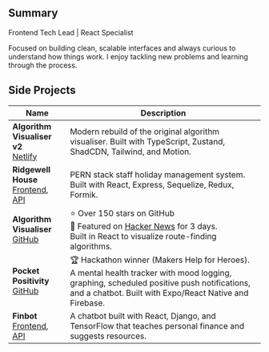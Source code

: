 ## Summary

<p align="justify"> 
Frontend Tech Lead | React Specialist

Focused on building clean, scalable interfaces and always curious to understand how things work. I enjoy tackling new problems and learning through the process.

</p>

## Side Projects

| **Name**                                                                                                                                          | **Description**                                                                                                                                                                                     |
| ------------------------------------------------------------------------------------------------------------------------------------------------- | --------------------------------------------------------------------------------------------------------------------------------------------------------------------------------------------------- |
| **Algorithm Visualiser v2**<br>[Netlify](https://algovi.netlify.app)                                                                              | Modern rebuild of the original algorithm visualiser. Built with TypeScript, Zustand, ShadCDN, Tailwind, and Motion.                                                                                 |
| **Ridgewell House**<br>[Frontend](https://github.com/basselalsayed/ridgewell-frontend), [API](https://github.com/basselalsayed/ridgewell-backend) | PERN stack staff holiday management system. Built with React, Express, Sequelize, Redux, Formik.                                                                                                    |
| **Algorithm Visualiser**<br>[GitHub](https://github.com/Walker-TW/Algorithm-Visualizer)                                                           | ⭐ Over 150 stars on GitHub<br>🚀 Featured on [Hacker News](https://news.ycombinator.com/item?id=23650652) for 3 days.<br>Built in React to visualize route-finding algorithms.                     |
| **Pocket Positivity**<br>[GitHub](https://github.com/basselalsayed/pocket_positivity)                                                             | 🏆 Hackathon winner (Makers Help for Heroes). A mental health tracker with mood logging, graphing, scheduled positive push notifications, and a chatbot. Built with Expo/React Native and Firebase. |
| **Finbot**<br>[Frontend](https://github.com/basselalsayed/finbot), [API](https://github.com/basselalsayed/finbot-api)                             | A chatbot built with React, Django, and TensorFlow that teaches personal finance and suggests resources.                                                                                            |

</div>
